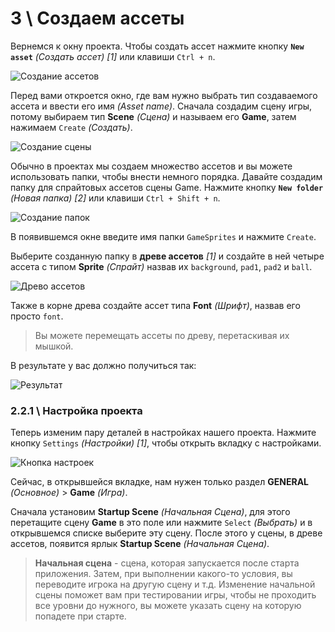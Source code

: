 # 3 \ Создаем ассеты

Вернемся к окну проекта. Чтобы создать ассет нажмите кнопку **``New asset``** _(Создать ассет) [1]_  или клавиши ``Ctrl + n``.

![Создание ассетов](img/11.png)

Перед вами откроется окно, где вам нужно выбрать тип создаваемого ассета и ввести его имя _(Asset name)_. Сначала создадим сцену игры, потому выбираем тип **Scene** _(Сцена)_ и называем его **Game**, затем нажимаем ``Create`` _(Создать)_.

![Создание сцены](img/12.png)

Обычно в проектах мы создаем множество ассетов и вы можете использовать папки, чтобы внести немного порядка. Давайте создадим папку для спрайтовых ассетов сцены Game. Нажмите кнопку **``New folder``** _(Новая папка) [2]_ или клавиши ``Ctrl + Shift + n``.

![Создание папок](img/11.png)

В появившемся окне введите имя папки ``GameSprites`` и нажмите ``Create``.

Выберите созданную папку в **древе ассетов** _[1]_ и создайте в ней четыре ассета с типом **Sprite** _(Спрайт)_ назвав их ``background``, ``pad1``, ``pad2`` и ``ball``.

![Древо ассетов](img/13.png)

Также в корне древа создайте ассет типа **Font** _(Шрифт)_, назвав его просто ``font``.

> Вы можете перемещать ассеты по древу, перетаскивая их мышкой.

В результате у вас должно получиться так:

![Результат](img/14.png)

### 2.2.1 \ Настройка проекта

Теперь изменим пару деталей в настройках нашего проекта. Нажмите кнопку ``Settings`` _(Настройки) [1]_, чтобы открыть вкладку с настройками.

![Кнопка настроек](img/15.png)

Сейчас, в открывшейся вкладке, нам нужен только раздел **GENERAL** _(Основное)_ > **Game** _(Игра)_.

Сначала установим **Startup Scene** _(Начальная Сцена)_, для этого перетащите сцену **Game** в это поле или нажмите ``Select`` _(Выбрать)_ и в открывшемся списке выберите эту сцену. После этого у сцены, в древе ассетов, появится ярлык **Startup Scene** _(Начальная Сцена)_.

> **Начальная сцена** - сцена, которая запускается после старта приложения. Затем, при выполнении какого-то условия, вы переводите игрока на другую сцену и т.д. Изменение начальной сцены поможет вам при тестировании игры, чтобы не проходить все уровни до нужного, вы можете указать сцену на которую попадете при старте.
